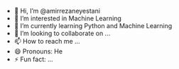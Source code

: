 - 👋 Hi, I’m @amirrezaneyestani
- 👀 I’m interested in Machine Learning
- 🌱 I’m currently learning Python and Machine Learning
- 💞️ I’m looking to collaborate on ...
- 📫 How to reach me ...
- 😄 Pronouns: He
- ⚡ Fun fact: ...

<!---
amirrezaneyestani/amirrezaneyestani is a ✨ special ✨ repository because its `README.md` (this file) appears on your GitHub profile.
You can click the Preview link to take a look at your changes.
--->
